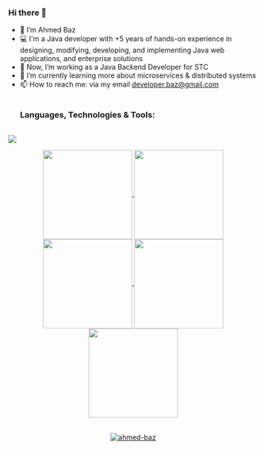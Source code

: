 ### Hi there 👋
- 👋 I’m Ahmed Baz
- 💻 I'm a Java developer with +5 years of hands-on experience in designing, modifying, developing, and implementing Java web applications, and enterprise solutions
- 🔭 Now, I’m working as a Java Backend Developer for STC
- 🌱 I’m currently learning more about microservices & distributed systems
- 📫 How to reach me: via my email developer.baz@gmail.com

<div id="user-content-toc">
  <ul align="left"> 
    <summary><h3 style="display: inline-block">Languages, Technologies & Tools:</h3></summary>
  </ul>
</div>
<p align="left">
  <a href="https://skillicons.dev">
    <img src="https://skillicons.dev/icons?i=java,spring,hibernate,git,github,gitlab,maven,mysql,postgres,mongo,postman,idea,docker,kubernetes,linux,jenkins,grafana,aws,githubactions,redis,angular,html,css" />
  </a>
</p>
<div align="center">
<a href="https://github.com/ahmed-baz">
<img align="center" src="http://github-profile-summary-cards.vercel.app/api/cards/stats?username=ahmed-baz&theme=2077" height="180em" />
<img align="center" src="http://github-profile-summary-cards.vercel.app/api/cards/most-commit-language?username=ahmed-baz&theme=2077" height="180em" />
<img align="center" src="http://github-profile-summary-cards.vercel.app/api/cards/repos-per-language?username=ahmed-baz&theme=2077" height="180em" />
<img align="center" src="http://github-profile-summary-cards.vercel.app/api/cards/productive-time?username=ahmed-baz&theme=2077" height="180em" />
<img align="center" src="http://github-profile-summary-cards.vercel.app/api/cards/profile-details?username=ahmed-baz&theme=2077" height="180em" />
<br/><br/>
<p align="center"> <a href="https://github.com/ryo-ma/github-profile-trophy"><img src="https://github-profile-trophy.vercel.app/?username=ahmed-baz" alt="ahmed-baz" /></a> </p>
